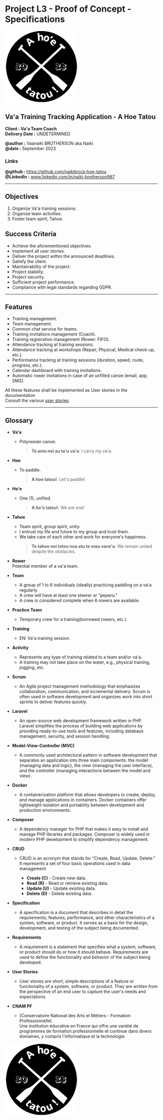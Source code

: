 # Project L3 - Proof of Concept - Specifications
![](ressources/icon-240-dec.png)
## Va'a Training Tracking Application - A Hoe Tatou
**Client : Va'a Team Coach**  
**Delivery Date :** UNDETERMINED

**@author :** Vaanaiki BROTHERSON aka Naiki  
**@date :** September 2023  
### Links
**@github :** https://github.com/naikibro/a-hoe-tatou  
**@LinkedIn :** www.linkedin.com/in/naiki-brotherson987

***
## Objectives
1. Organize Va'a training sessions.
2. Organize team activities.
3. Foster team spirit, Tahoe.

## Success Criteria
* Achieve the aforementioned objectives.
* Implement all user stories.
* Deliver the project within the announced deadlines.
* Satisfy the client.
* Maintainability of the project.
* Project stability.
* Project security.
* Sufficient project performance.
* Compliance with legal standards regarding GDPR.

***
## Features
* Training management.
* Team management.
* Common chat service for teams.
* Training invitations management (Coach).
* Training registration management (Rower: FIFO).
* Attendance tracking at training sessions.
* Attendance tracking at workshops (Repair, Physical, Medical check-up, etc.).
* Performance tracking at training sessions (duration, speed, route, progress, etc.).
* Calendar dashboard with training invitations.
* Automatic rower invitations in case of an unfilled canoe (email, app, SMS).

All these features shall be implemented as User stories in the documentation  
Consult the various [user stories](documentation.md/#user-stories-and-use-case-diagrams).

***
## Glossary

* __Va'a__  
  * Polynesian canoe.  
    > **Te amo nei au ta'u va'a**: I carry my va'a.  

* __Hoe__  
  * To paddle.  
      > **A hoe tatou!**: Let's paddle!  

* __Ho'e__  
  * One (1), unified.  
      > **A ho'e tatou!**: We are one!  

* __Tahoe__  
  * Team spirit, group spirit, unity.  
  * I entrust my life and future to my group and trust them.    
  * We take care of each other and work for everyone's happiness.    
      > **Te tahoe nei tatou noa atu te mau vave'a**: We remain united despite the obstacles.  

* __Rower__  
Potential member of a va'a team.  

* __Team__  
    * A group of 1 to 6 individuals (ideally) practicing paddling on a va'a regularly.    
    * A crew will have at least one steerer or "peperu."  
    * A crew is considered complete when 6 rowers are available.  

* __Practice Team__  
  * Temporary crew for a training(borrowed rowers, etc.).  

* __Training__  
  * EN: Va'a training session.  

* __Activity__  
  * Represents any type of training related to a team and/or va'a.    
  * A training may not take place on the water, e.g., physical training, jogging, etc.  

* __Scrum__  
  * An Agile project management methodology that emphasizes collaboration, communication, and incremental delivery. Scrum is often used in software development and organizes work into short sprints to deliver features quickly.  

* __Laravel__  
  * An open-source web development framework written in PHP. Laravel simplifies the process of building web applications by providing ready-to-use tools and features, including database management, security, and session handling.  

* __Model-View-Controller (MVC)__  
  * A commonly used architectural pattern in software development that separates an application into three main components: the model (managing data and logic), the view (managing the user interface), and the controller (managing interactions between the model and view).  

* __Docker__  
  * A containerization platform that allows developers to create, deploy, and manage applications in containers. Docker containers offer lightweight isolation and portability between development and production environments.  

* __Composer__  
  * A dependency manager for PHP that makes it easy to install and manage PHP libraries and packages. Composer is widely used in modern PHP development to simplify dependency management.  

* __CRUD__  
  * CRUD is an acronym that stands for "Create, Read, Update, Delete." It represents a set of four basic operations used in data management:  

      * __Create (C)__  - Create new data.  
      * __Read (R)__  - Read or retrieve existing data.  
      * __Update (U)__  - Update existing data.  
      * __Delete (D)__  - Delete existing data.  

* __Specification__  
  * A specification is a document that describes in detail the requirements, features, performance, and other characteristics of a system, software, or product. It serves as a basis for the design, development, and testing of the subject being documented.  

* __Requirements__  
  * A requirement is a statement that specifies what a system, software, or product should do or how it should behave. Requirements are used to define the functionality and behavior of the subject being developed.  

* __User Stories__  
  * User stories are short, simple descriptions of a feature or functionality of a system, software, or product. They are written from the perspective of an end user to capture the user's needs and expectations.  

* __CNAM PF__  
  * (Conservatoire National des Arts et Métiers - Formation Professionnelle)  
  Une institution éducative en France qui offre une variété de programmes de formation professionnelle et continue dans divers domaines, y compris l'informatique et la technologie.  

![](ressources/icon-240-dec.png)  


